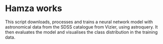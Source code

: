 # Hamza works

This script downloads, processes and trains a neural network model with astronomical data from the SDSS catalogue from Vizier, using astroquery. It then evaluates the model and visualises the class distribution in the training data.
